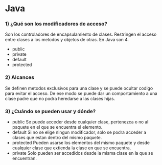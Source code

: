 # Java
### 1) ¿Qué son los modificadores de acceso?
Son los controladores de encapsulamiento de clases. Restringen el acceso entre clases a los metodos y objetos de otras.
En Java son 4.
- public   
- private  
- default  
- protected

### 2) Alcances
Se definen metodos exclusivos para una clase y se puede ocultar codigo para evitar el acceso. De ese modo se puede dar un comportamiento a una clase padre que no podra heredarse a las clases hijas.


### 3) ¿Cuándo se pueden usar y dónde?
- public
Se puede acceder desde cualquier clase, pertenezca o no al paquete en el que se encuentra el elemento.
- default
Si no se elige ningun modificador, solo se podra acceder a clases que estan dentro del mismo paquete.
- protected
Pueden usarse los elementos del mismo paquete y desde cualquier clase que extienda la clase en que se encuentra.
- private
Solo pueden ser accedidos desde la misma clase en la que se encuentran.
